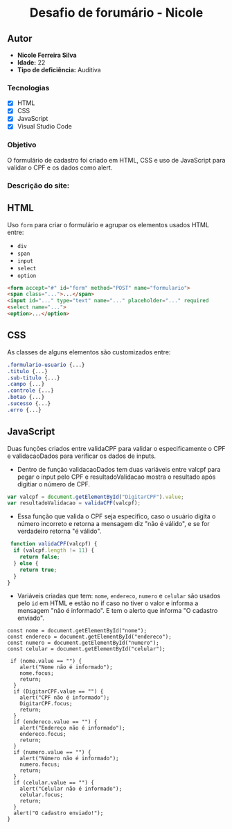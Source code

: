 <h1 align="center">
Desafio de forumário - Nicole
</h1>

## Autor

- **Nicole Ferreira Silva**
- **Idade:** 22 
- **Tipo de deficiência:** Auditiva

### Tecnologias
- [x] HTML
- [x] CSS
- [x] JavaScript
- [x] Visual Studio Code

### Objetivo
O formulário de cadastro foi criado em HTML, CSS e uso de JavaScript para validar o CPF e os dados como alert.

### Descrição do site:

## HTML
Uso <tag> `form` para criar o formulário e agrupar os elementos usados HTML entre:
- `div`
- `span`
- `input`
- `select`
- `option`

```html
<form accept="#" id="form" method="POST" name="formulario">
<span class="...">...</span>
<input id="..." type="text" name="..." placeholder="..." required
<select name="...">
<option>...</option>
```

## CSS
As classes de alguns elementos são customizados entre:
 ```css
.formulario-usuario {...}
.titulo {...}
.sub-titulo {...}
.campo {...}
.controle {...}
.botao {...}
.sucesso {...}
.erro {...}
```

## JavaScript
Duas funções criados entre validaCPF para validar o especificamente o CPF e validacaoDados para verificar os dados de inputs.

- Dentro de função validacaoDados tem duas variáveis entre valcpf para pegar o input pelo CPF e resultadoValidacao mostra o resultado após digitiar o número de CPF.
```js
var valcpf = document.getElementById("DigitarCPF").value;
var resultadoValidacao = validaCPF(valcpf);
```

- Essa função que valida o CPF seja especifico, caso o usuário digita o número incorreto e retorna a mensagem diz "não é válido", e se for verdadeiro retorna "é válido".
```js
 function validaCPF(valcpf) {
  if (valcpf.length != 11) {
    return false;
  } else {
    return true;
  }
}
```
 
- Variáveis criadas que tem: `nome`, `endereco`, `numero` e `celular` são usados pelo `id` em HTML e estão no if caso no tiver o valor e informa a mensagem "não é informado". E tem o alerto que informa "O cadastro enviado".
```
const nome = document.getElementById("nome");
const endereco = document.getElementById("endereco");
const numero = document.getElementById("numero");
const celular = document.getElementById("celular");

 if (nome.value == "") {
    alert("Nome não é informado");
    nome.focus;
    return;
  }
  if (DigitarCPF.value == "") {
    alert("CPF não é informado");
    DigitarCPF.focus;
    return;
  }
  if (endereco.value == "") {
    alert("Endereço não é informado");
    endereco.focus;
    return;
  }
  if (numero.value == "") {
    alert("Número não é informado");
    numero.focus;
    return;
  }
  if (celular.value == "") {
    alert("Celular não é informado");
    celular.focus;
    return;
  }
  alert("O cadastro enviado!");
}
```

